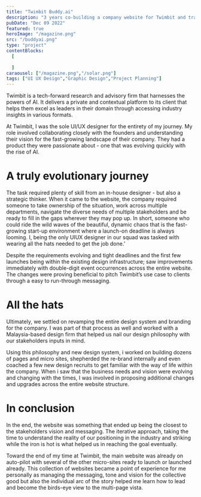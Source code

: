 ```yaml
---
title: "Twimbit Buddy.ai"
description: "3 years co-building a company website for Twimbit and translating it’s evolving brand clarity and innovation into the voice of the digital sphere. "
pubDate: "Dec 09 2022"
featured: true
heroImage: "/magazine.png"
src: "/buddyai.png"
type: "project"
contentBlocks:
  [
    
  ]
caraousel: ["/magazine.png","/solar.png"]
tags: ["UI UX Design","Graphic Design","Project Planning"]
---
```


Twimbit is a tech-forward research and advisory firm that harnesses the powers of AI. It delivers a private and contextual platform to its client that helps them excel as leaders in their domain through accessing industry insights in various formats. 

At Twimbit, I was the sole UI/UX designer for the entirety of my journey. My role involved collaborating closely with the founders and understanding their vision for the fast-growing landscape of their company. They had a product they were passionate about - one that was evolving quickly with the rise of AI. 

# A truly evolutionary journey
The task required plenty of skill from an in-house designer - but also a strategic thinker. When it came to the website, the company required someone to take ownership of the situation, work across multiple departments, navigate the diverse needs of multiple stakeholders and be ready to fill in the gaps wherever they may pop up. In short, someone who could ride the wild waves of the beautiful, dynamic chaos that is the fast-growing start-up environment where a launch-on deadline is always looming. I, being the only UIUX designer in our squad was tasked with wearing all the hats needed to get the job done.’

Despite the requirements evolving and tight deadlines and the first few launches being within the existing design infrastructure;  saw improvements immediately with double-digit event occurrences across the entire website.  The changes were proving beneficial to pitch Twimbit’s use case to clients through a easy to run-through messaging.

# All the hats
Ultimately, we settled on revamping the entire design system and branding for the company. I was part of that process as well and worked with a Malaysia-based design firm that helped us nail our design philosophy with our stakeholders inputs in mind. 

Using this philosophy and new design system, i worked on building dozens of pages and micro sites, shepherded the re-brand internally and even coached a few new design recruits to get familiar with the way of life within the company. When i saw that the business needs and vision were evolving and changing with the times, I was involved in proposing additional changes and upgrades across the entire website structure.

# In conclusion
In the end, the website was something that ended up being the closest to the stakeholders vision and messaging. The iterative approach, taking the time to understand the reality of our positioning in the industry and striking while the iron is hot is what helped us in reaching the goal eventually. 

Toward the end of my time at Twimbit, the main website was already on auto-pilot with several of the other micro-sites ready to launch or launched already. This collection of websites became a point of experience for me personally as managing the messaging, tone and vision for the collective good but also the individual arc of the story helped me learn how to lead and become the birds-eye view to the multi-page vista.